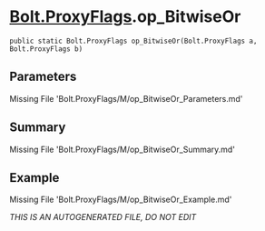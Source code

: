 # [Bolt.ProxyFlags](Types/Bolt.ProxyFlags.md).op_BitwiseOr
`public static Bolt.ProxyFlags op_BitwiseOr(Bolt.ProxyFlags a, Bolt.ProxyFlags b)`
## Parameters
Missing File 'Bolt.ProxyFlags/M/op_BitwiseOr_Parameters.md'
## Summary
Missing File 'Bolt.ProxyFlags/M/op_BitwiseOr_Summary.md'
## Example
Missing File 'Bolt.ProxyFlags/M/op_BitwiseOr_Example.md'

*THIS IS AN AUTOGENERATED FILE, DO NOT EDIT*
